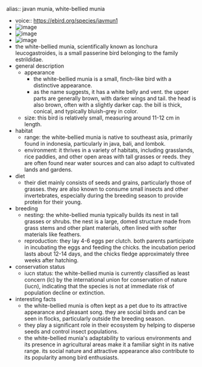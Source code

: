 alias:: javan munia, white-bellied munia

- voice:: https://ebird.org/species/javmun1
- ![image](https://ipfs.io/ipfs/QmcZ23crcj1gT5SPGCF5AU5gMpDbDt1ibmCirmx8n8j9wq)
- ![image](https://ipfs.io/ipfs/Qmby1FVRbCuuojR9BozFjfA8TDBcq6hQHD43v25u3eFAmG)
- ![image](https://ipfs.io/ipfs/QmPebwRyoQkg1Je6FXYDuD79pdWW16fSZQbF5NWvJnXDxn)
- the white-bellied munia, scientifically known as lonchura leucogastroides, is a small passerine bird belonging to the family estrildidae.
- general description
	- appearance
		- the white-bellied munia is a small, finch-like bird with a distinctive appearance.
		- as the name suggests, it has a white belly and vent. the upper parts are generally brown, with darker wings and tail. the head is also brown, often with a slightly darker cap. the bill is thick, conical, and typically bluish-grey in color.
	- size: this bird is relatively small, measuring around 11-12 cm in length.
- habitat
	- range: the white-bellied munia is native to southeast asia, primarily found in indonesia, particularly in java, bali, and lombok.
	- environment: it thrives in a variety of habitats, including grasslands, rice paddies, and other open areas with tall grasses or reeds. they are often found near water sources and can also adapt to cultivated lands and gardens.
- diet
	- their diet mainly consists of seeds and grains, particularly those of grasses. they are also known to consume small insects and other invertebrates, especially during the breeding season to provide protein for their young.
- breeding
	- nesting: the white-bellied munia typically builds its nest in tall grasses or shrubs. the nest is a large, domed structure made from grass stems and other plant materials, often lined with softer materials like feathers.
	- reproduction: they lay 4-6 eggs per clutch. both parents participate in incubating the eggs and feeding the chicks. the incubation period lasts about 12-14 days, and the chicks fledge approximately three weeks after hatching.
- conservation status
	- iucn status: the white-bellied munia is currently classified as least concern (lc) by the international union for conservation of nature (iucn), indicating that the species is not at immediate risk of population decline or extinction.
- interesting facts
	- the white-bellied munia is often kept as a pet due to its attractive appearance and pleasant song. they are social birds and can be seen in flocks, particularly outside the breeding season.
	- they play a significant role in their ecosystem by helping to disperse seeds and control insect populations.
	- the white-bellied munia's adaptability to various environments and its presence in agricultural areas make it a familiar sight in its native range. its social nature and attractive appearance also contribute to its popularity among bird enthusiasts.